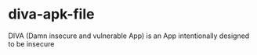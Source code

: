 # diva-apk-file
DIVA (Damn insecure and vulnerable App) is an App intentionally designed to be insecure
